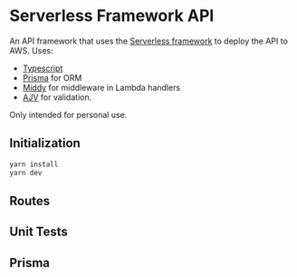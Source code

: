 # Serverless Framework API

An API framework that uses the [Serverless framework](https://github.com/serverless/serverless) to deploy the API to AWS. Uses:

-   [Typescript](https://github.com/microsoft/TypeScript)
-   [Prisma](https://github.com/prisma/prisma) for ORM
-   [Middy](https://github.com/middyjs/middy) for middleware in Lambda handlers
-   [AJV](https://github.com/ajv-validator/ajv) for validation.

Only intended for personal use.

## Initialization

```bash
yarn install
yarn dev
```

## Routes

## Unit Tests

## Prisma
